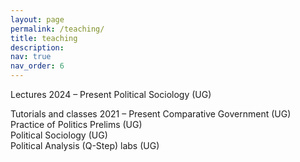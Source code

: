 ```yaml
---
layout: page
permalink: /teaching/
title: teaching
description: 
nav: true
nav_order: 6
---
```


Lectures	2024 – Present
Political Sociology (UG)	

Tutorials and classes	2021 – Present
Comparative Government (UG)	
Practice of Politics Prelims (UG)	
Political Sociology (UG)	
Political Analysis (Q-Step) labs (UG)
